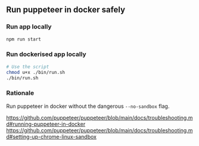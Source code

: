 ## Run puppeteer in docker safely

### Run app locally

```bash
npm run start
```

### Run dockerised app locally

```bash
# Use the script
chmod u+x ./bin/run.sh
./bin/run.sh
```

### Rationale

Run puppeteer in docker without the dangerous `--no-sandbox` flag.

https://github.com/puppeteer/puppeteer/blob/main/docs/troubleshooting.md#running-puppeteer-in-docker
https://github.com/puppeteer/puppeteer/blob/main/docs/troubleshooting.md#setting-up-chrome-linux-sandbox
